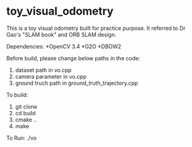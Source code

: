 # toy_visual_odometry
This is a toy visual odometry built for practice purpose. It referred to Dr Gao's "SLAM book" and ORB SLAM design.

Dependencies:
*OpenCV 3.4
*G2O
*DBOW2

Before build,
please change below paths in the code:
1. dataset path in vo.cpp
2. camera parameter in vo.cpp
2. ground truch path in ground_truth_trajectory.cpp

To build:
1. git clone
2. cd build
3. cmake ..
4. make

To Run:
./vo

